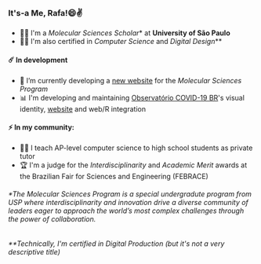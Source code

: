 ### It's-a Me, Rafa!😄✌️

- 👨‍🔬 I'm a *Molecular Sciences Scholar** at **University of São Paulo**
- 👨‍💻 I'm also certified in *Computer Science* and *Digital Design***

#### ☄️ In development

- 🎨 I’m currently developing a [new website](http://cecm.usp.br/inscricoes) for the *Molecular Sciences Program*
- 📊 I'm developing and maintaining [Observatório COVID-19 BR](https://github.com/covid19br/covid19br.github.io)'s visual identity, [website](https://covid19br.github.io) and web/R integration

#### ⚡ In my community:

- 👨‍🏫 I teach AP-level computer science to high school students as private tutor
- 🏆 I'm a judge for the *Interdisciplinarity* and *Academic Merit* awards at the Brazilian Fair for Sciences and Engineering (FEBRACE)

###### *The Molecular Sciences Program is a special undergradute program from USP where interdisciplinarity and innovation drive a diverse community of leaders eager to approach the world’s most complex challenges through the power of collaboration.
###### **Technically, I'm certified in *Digital Production* (but it's not a very descriptive title)

<!--
**badain/badain** is a ✨ _special_ ✨ repository because its `README.md` (this file) appears on your GitHub profile.

Here are some ideas to get you started:

- 🔭 I’m currently working on ...
- 🌱 I’m currently learning ...
- 👯 I’m looking to collaborate on ...
- 🤔 I’m looking for help with ...
- 💬 Ask me about ...
- 📫 How to reach me: ...
- 😄 Pronouns: ...
- ⚡ Fun fact: ...
-->
